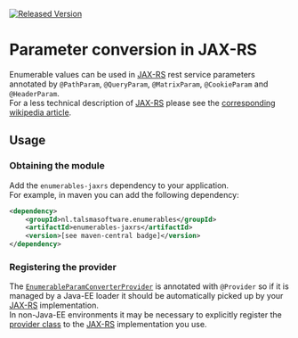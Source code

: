 [![Released Version][maven-img]][maven]

# Parameter conversion in JAX-RS

Enumerable values can be used in [JAX-RS] rest service parameters
annotated by `@PathParam`, `@QueryParam`, `@MatrixParam`, `@CookieParam` and `@HeaderParam`.  
For a less technical description of [JAX-RS] please see the [corresponding wikipedia article][wikipedia].

## Usage

### Obtaining the module

Add the `enumerables-jaxrs` dependency to your application.  
For example, in maven you can add the following dependency:
```xml
<dependency>
    <groupId>nl.talsmasoftware.enumerables</groupId>
    <artifactId>enumerables-jaxrs</artifactId>
    <version>[see maven-central badge]</version>
</dependency>
```

### Registering the provider

The [`EnumerableParamConverterProvider`][provider-source]
is annotated with `@Provider` so if it is managed by a Java-EE loader 
it should be automatically picked up by your [JAX-RS] implementation.  
In non-Java-EE environments it may be necessary to explicitly register the 
[provider class][provider-source] to the [JAX-RS] implementation you use.


  [maven-img]: https://img.shields.io/maven-central/v/nl.talsmasoftware.enumerables/enumerables.svg
  [maven]: http://search.maven.org/#search%7Cga%7C1%7Cg%3A%22nl.talsmasoftware.enumerables%22
  [JAX-RS]: http://docs.oracle.com/javaee/6/tutorial/doc/giepu.html
  [wikipedia]: https://en.wikipedia.org/wiki/Java_API_for_RESTful_Web_Services

  [provider-source]: src/main/java/nl/talsmasoftware/enumerables/jaxrs/EnumerableParamConverterProvider.java
